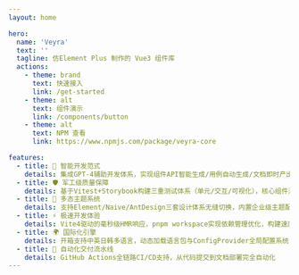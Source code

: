 ```yaml
---
layout: home

hero:
  name: 'Veyra'
  text: ''
  tagline: 仿Element Plus 制作的 Vue3 组件库
  actions:
    - theme: brand
      text: 快速接入
      link: /get-started
    - theme: alt
      text: 组件演示
      link: /components/button
    - theme: alt
      text: NPM 查看
      link: https://www.npmjs.com/package/veyra-core

features:
  - title: 🧩 智能开发范式
    details: 集成GPT-4辅助开发体系，实现组件API智能生成/用例自动生成/文档即时产出，开发效率提升50%+
  - title: 🛡️ 军工级质量保障
    details: 基于Vitest+Storybook构建三重测试体系（单元/交互/可视化），核心组件测试覆盖率≥90%
  - title: 🎨 多态主题系统
    details: 支持Element/Naive/AntDesign三套设计体系无缝切换，内置企业级主题配置解决方案
  - title: ⚡ 极速开发体验
    details: Vite4驱动的毫秒级HMR响应，pnpm workspace实现依赖管理优化，构建速度提升40%+
  - title: 🌍 国际化引擎
    details: 开箱支持中英日韩多语言，动态加载语言包与ConfigProvider全局配置系统
  - title: 🚀 自动化交付流水线
    details: GitHub Actions全链路CI/CD支持，从代码提交到文档部署完全自动化
---
```

